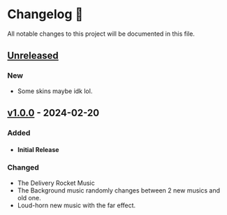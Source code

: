 # Changelog 📝

All notable changes to this project will be documented in this file.

## [Unreleased](#new)

### New

* Some skins maybe idk lol.

## [v1.0.0](#added) - 2024-02-20

### Added

* #### Initial Release

### Changed

* The Delivery Rocket Music
* The Background music randomly changes between 2 new musics and old one.
* Loud-horn new music with the far effect.